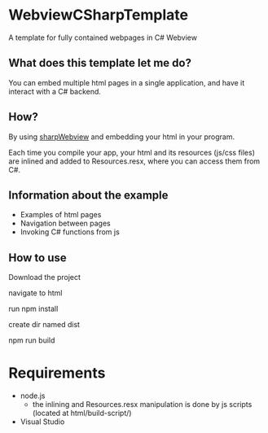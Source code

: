 # WebviewCSharpTemplate
A template for fully contained webpages in C# Webview

## What does this template let me do?

You can embed multiple html pages in a single application, and have it interact with a C# backend.

## How?

By using [sharpWebview](https://github.com/webview/webview_csharp) and embedding your html in your program.

Each time you compile your app, your html and its resources (js/css files) are inlined and added to Resources.resx, where you can access them from C#.

## Information about the example

* Examples of html pages
* Navigation between pages
* Invoking C# functions from js

## How to use

Download the project

navigate to html

run npm install

create dir named dist

npm run build

# Requirements

* node.js
  * the inlining and Resources.resx manipulation is done by js scripts (located at html/build-script/)
* Visual Studio

